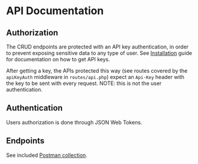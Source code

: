 # API Documentation

## Authorization

The CRUD endpoints are protected with an API key authentication, in order to prevent exposing sensitive data to any type of user. See [Installation](installation.md) guide for documentation on how to get API keys.

After getting a key, the APIs protected this way (see routes covered by the `apiKeyAuth` middleware in `routes/api.php`) expect an `Api-Key` header with the key to be sent with every request. NOTE: this is not the user authentication.

## Authentication

Users authorization is done through JSON Web Tokens.

## Endpoints

See included [Postman collection](Grapefruit.ro_Tech_Challenge_-_Paul_Ghiuzan.postman_collection.json).
